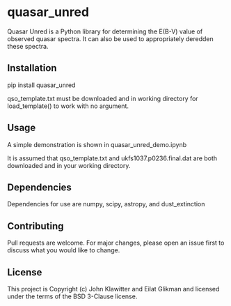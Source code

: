 # quasar_unred

Quasar Unred is a Python library for determining the E(B-V) value of observed quasar spectra. It can also be used to appropriately deredden these spectra.

## Installation

pip install quasar_unred

qso_template.txt must be downloaded and in working directory for load_template() to work with no argument.
## Usage

A simple demonstration is shown in quasar_unred_demo.ipynb

It is assumed that qso_template.txt and ukfs1037.p0236.final.dat are both downloaded and in your working directory.

## Dependencies

Dependencies for use are numpy, scipy, astropy, and dust_extinction

## Contributing

Pull requests are welcome. For major changes, please open an issue first
to discuss what you would like to change.


## License

This project is Copyright (c) John Klawitter and Eilat Glikman and licensed under the terms of the BSD 3-Clause license.
